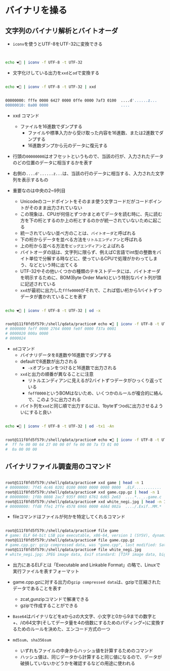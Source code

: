 # バイナリを操る

## 文字列のバイナリ解析とバイトオーダ

- `iconv`を使うとUTF-8をUTF-32に変換できる

```bash


echo ❤️🍺 | iconv -f UTF-8 -t UTF-32

```

- 文字化けしている出力を`xxd`と`od`で変換する

```bash

echo ❤️🍺 | iconv -f UTF-8 -t UTF-32 | xxd

```

```bash

00000000: fffe 0000 6427 0000 0ffe 0000 7af3 0100  ....d'......z...
00000010: 0a00 0000                                ....

```

- xxd コマンド
  - ファイルを16進数でダンプする
    - ファイルや標準入力から受け取った内容を16進数、または2進数でダンプする
    - 16進数ダンプから元のデータに復元する

- 行頭の`00000000`はオフセットというもので、当該の行が、入力されたデータのどの位置のデータに相当するかを表す
- 右側の`....d'......z...`は、当該の行のデータに相当する、入力された文字列を表示するもの
- 重要なのは中央の2~9列目
  - Unicodeのコードポイントをそのまま使う文字コードだがコードポイントがそのまま出力されていない
  - この現象は、CPUが何倍とずつかまとめてデータを読む時に、先に読む方を下の桁とするのか上の桁とするのかが統一されていないために起こる
  - 統一されていない並べ方のことは、`バイトオーダ`と呼ばれる
  - 下の桁からデータを並べる方法を`リトルエンディアン`と呼ばれる
  - 上の桁から並べる方法を`ビッグエンディアン`とよばれる
  - バイトオーダの話は、文字列に限らず、例えばC言語でint型の整数をバイト単位で分解する時などに、使っているCPUで処理がかわってしまう、などという時に出てくる
  - UTF-32やその他いくつかの種類のテキストデータには、バイトオーダを明示するために、BOM(Byte Order Mark)という特別なバイト列が頭に記述されている
  - `xxd`が最初に出力した`fffe0000`がそれで、これば低い桁から1バイトずつデータが書かれていることを表す

```bash

echo ❤️🍺 | iconv -f UTF-8 -t UTF-32 | od -x

```

```bash

root@111f8fd5f579:/shell/qdata/practice# echo ❤️🍺 | iconv -f UTF-8 -t UTF-32 | od -x
# 0000000 feff 0000 2764 0000 fe0f 0000 f37a 0001
# 0000020 000a 0000
# 0000024

```

- `od`コマンド
  - バイナリデータを8進数や16進数でダンプする
  - defaultで8進数が出力される
    - `-x`オプションをつけると16進数で出力される
  - `xxd`と出力の順番が異なることに注意
    - リトルエンディアンに見えるが2バイトずつデータがひっくり返っている
    - `feff0000`というBOMはないため、いくつかのルールが複合的に絡んで、このように出力される
  - バイト列を`xxd`と同じ順で出力するには、1byteずつodに出力させるよういにすると良い

```bash

echo ❤️🍺 | iconv -f UTF-8 -t UTF-32 | od -tx1 -An

```

```bash

root@111f8fd5f579:/shell/qdata/practice# echo ❤️🍺 | iconv -f UTF-8 -t UTF-32 | od -tx1 -An
#  ff fe 00 00 64 27 00 00 0f fe 00 00 7a f3 01 00
#  0a 00 00 00

```

## バイナリファイル調査用のコマンド

```bash

root@111f8fd5f579:/shell/qdata/practice# xxd game | head -n 1
# 00000000: 7f45 4c46 0201 0100 0000 0000 0000 0000  .ELF............
root@111f8fd5f579:/shell/qdata/practice# xxd game.cpp.gz | head -n 1
# 00000000: 1f8b 0808 2ac7 935f 0003 6761 6d65 2e63  ....*.._..game.c
root@111f8fd5f579:/shell/qdata/practice# xxd white_negi.jpg | head -n 1
# 00000000: ffd8 ffe1 2ffe 4578 6966 0000 4d4d 002a  ..../.Exif..MM.*

```

- fileコマンドはファイルが何かを特定してくれるコマンド

```bash

root@111f8fd5f579:/shell/qdata/practice# file game
# game: ELF 64-bit LSB pie executable, x86-64, version 1 (SYSV), dynamically linked, interpreter /lib64/ld-linux-x86-64.so.2, BuildID[sha1]=0dbceae4dc936a9db927a1af122df60232783ce0, for GNU/Linux 3.2.0, not stripped
root@111f8fd5f579:/shell/qdata/practice# file game.cpp.gz
# game.cpp.gz: gzip compressed data, was "game.cpp", last modified: Sat Oct 24 06:18:18 2020, from Unix, original size modulo 2^32 197
root@111f8fd5f579:/shell/qdata/practice# file white_negi.jpg
# white_negi.jpg: JPEG image data, Exif standard: [TIFF image data, big-endian, direntries=10, manufacturer=Apple, model=iPhone 5, orientation=lower-right, xresolution=150, yresolution=158, resolutionunit=2, software=7.0.4, datetime=2013:11:21 11:47:07], baseline, precision 8, 3264x2448, components 3
```

- 出力にあるELFとは「Executable and Linkable Format」の略で、Linuxで実行ファイルを表すフォーマット
- game.cpp.gzに対する出力の`gzip compressed data`は、gzipで圧縮されたデータであることを表す
  - zcat,gunzipコマンドで解凍できる
  - gzipで作成することができる

- `Base64`はバイナリなどをaからzの大文字、小文字と0から9までの数字と+、/の64文字(そしてデータ量を4の倍数にするためのパディング=)に変換するためのルールを決めた、エンコード方式の一つ
- `md5sum`、`sha356sum`
  - いずれもファイルの中身からハッシュ値を計算するためのコマンド
  - ハッシュ値は、同じデータから計算すると同じ値になるので、データが破損していないかどうかを確認するなどの用途に使われる
